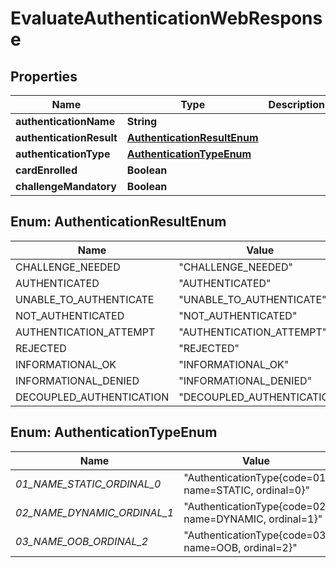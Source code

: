
# EvaluateAuthenticationWebResponse

## Properties
Name | Type | Description | Notes
------------ | ------------- | ------------- | -------------
**authenticationName** | **String** |  |  [optional]
**authenticationResult** | [**AuthenticationResultEnum**](#AuthenticationResultEnum) |  |  [optional]
**authenticationType** | [**AuthenticationTypeEnum**](#AuthenticationTypeEnum) |  |  [optional]
**cardEnrolled** | **Boolean** |  |  [optional]
**challengeMandatory** | **Boolean** |  |  [optional]


<a name="AuthenticationResultEnum"></a>
## Enum: AuthenticationResultEnum
Name | Value
---- | -----
CHALLENGE_NEEDED | &quot;CHALLENGE_NEEDED&quot;
AUTHENTICATED | &quot;AUTHENTICATED&quot;
UNABLE_TO_AUTHENTICATE | &quot;UNABLE_TO_AUTHENTICATE&quot;
NOT_AUTHENTICATED | &quot;NOT_AUTHENTICATED&quot;
AUTHENTICATION_ATTEMPT | &quot;AUTHENTICATION_ATTEMPT&quot;
REJECTED | &quot;REJECTED&quot;
INFORMATIONAL_OK | &quot;INFORMATIONAL_OK&quot;
INFORMATIONAL_DENIED | &quot;INFORMATIONAL_DENIED&quot;
DECOUPLED_AUTHENTICATION | &quot;DECOUPLED_AUTHENTICATION&quot;


<a name="AuthenticationTypeEnum"></a>
## Enum: AuthenticationTypeEnum
Name | Value
---- | -----
_01_NAME_STATIC_ORDINAL_0_ | &quot;AuthenticationType{code&#x3D;01, name&#x3D;STATIC, ordinal&#x3D;0}&quot;
_02_NAME_DYNAMIC_ORDINAL_1_ | &quot;AuthenticationType{code&#x3D;02, name&#x3D;DYNAMIC, ordinal&#x3D;1}&quot;
_03_NAME_OOB_ORDINAL_2_ | &quot;AuthenticationType{code&#x3D;03, name&#x3D;OOB, ordinal&#x3D;2}&quot;



